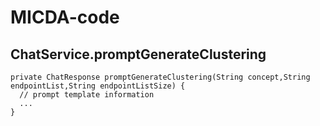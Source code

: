 # MICDA-code

## ChatService.promptGenerateClustering 
```
private ChatResponse promptGenerateClustering(String concept,String endpointList,String endpointListSize) {
  // prompt template information
  ...
}
```
